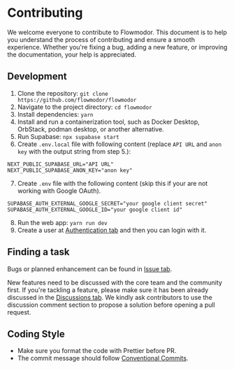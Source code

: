 # Contributing

We welcome everyone to contribute to Flowmodor. This document is to help you understand the process of contributing and ensure a smooth experience. Whether you're fixing a bug, adding a new feature, or improving the documentation, your help is appreciated.

## Development

1. Clone the repository: `git clone https://github.com/flowmodor/flowmodor`
2. Navigate to the project directory: `cd flowmodor`
3. Install dependencies: `yarn`
4. Install and run a containerization tool, such as Docker Desktop, OrbStack, podman desktop, or another alternative.
5. Run Supabase: `npx supabase start`
6. Create `.env.local` file with following content (replace `API URL` and `anon key` with the output string from step 5.):

```text
NEXT_PUBLIC_SUPABASE_URL="API URL"
NEXT_PUBLIC_SUPABASE_ANON_KEY="anon key"
```

7. Create `.env` file with the following content (skip this if your are not working with Google OAuth).

```text
SUPABASE_AUTH_EXTERNAL_GOOGLE_SECRET="your google client secret"
SUPABASE_AUTH_EXTERNAL_GOOGLE_ID="your google client id"
```

8. Run the web app: `yarn run dev`
9. Create a user at [Authentication tab](http://127.0.0.1:54323/project/default/auth/users) and then you can login with it.

## Finding a task

Bugs or planned enhancement can be found in [Issue tab](https://github.com/flowmodor/flowmodor/issues).

New features need to be discussed with the core team and the community first. If you're tackling a feature, please make sure it has been already discussed in the [Discussions tab](https://github.com/flowmodor/flowmodor/discussions/categories/feature-request). We kindly ask contributors to use the discussion comment section to propose a solution before opening a pull request.

## Coding Style

- Make sure you format the code with Prettier before PR.
- The commit message should follow [Conventional Commits](https://www.conventionalcommits.org/en/v1.0.0/).
